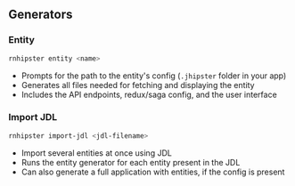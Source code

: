 ## Generators

### Entity

```sh
rnhipster entity <name>
```

-   Prompts for the path to the entity's config (`.jhipster` folder in your app)
-   Generates all files needed for fetching and displaying the entity
-   Includes the API endpoints, redux/saga config, and the user interface

### Import JDL

```sh
rnhipster import-jdl <jdl-filename>
```

-   Import several entities at once using JDL
-   Runs the entity generator for each entity present in the JDL
-   Can also generate a full application with entities, if the config is present
